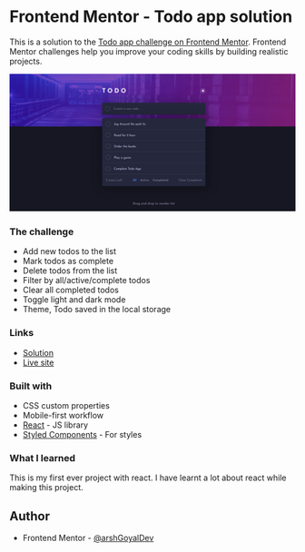 # Frontend Mentor - Todo app solution

This is a solution to the [Todo app challenge on Frontend Mentor](https://www.frontendmentor.io/challenges/todo-app-Su1_KokOW). Frontend Mentor challenges help you improve your coding skills by building realistic projects.

![](./src/assets/images/screenshot.png)

### The challenge

- Add new todos to the list
- Mark todos as complete
- Delete todos from the list
- Filter by all/active/complete todos
- Clear all completed todos
- Toggle light and dark mode
- Theme, Todo saved in the local storage
<!-- - Drag and drop to reorder items on the list -->

### Links

- [Solution](https://www.frontendmentor.io/solutions/todo-app-react-eZxMRC16n)
- [Live site](https://todo-app-react-lemon.vercel.app)

### Built with

- CSS custom properties
- Mobile-first workflow
- [React](https://reactjs.org/) - JS library
- [Styled Components](https://styled-components.com/) - For styles

### What I learned

This is my first ever project with react. I have learnt a lot about react while making this project.

## Author

- Frontend Mentor - [@arshGoyalDev](https://www.frontendmentor.io/profile/arshGoyalDev)
